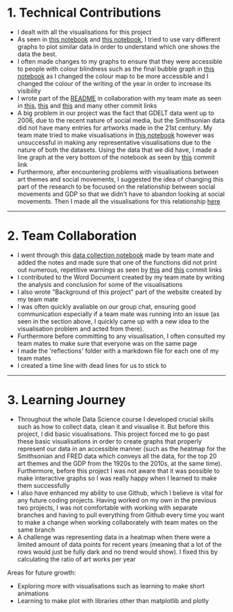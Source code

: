 # 1. Technical Contributions
- I dealt with all the visualisations for this project
- As seen in [this notebook](code/Visualisations/NB03_gdp_art_visualisations.ipynb) and [this notebook](code/Visualisations/NB03_gdp_social_movements.ipynb), I tried to use vary different graphs to plot similar data in order to understand which one shows the data the best.
- I often made changes to my graphs to ensure that they were accessible to people with colour blindness such as the final bubble graph in [this notebook](code/Visualisations/NB03_gdp_social_movements.ipynb) as I changed the colour map to be more accessible and I changed the colour of the writing of the year in order to increase its visibility
- I wrote part of the [README](README.md) in collaboration with my team mate as seen in [this](commit/d7a61cf0648786ec3b885861c474513582791332), [this](commit/a50aab0a5ef81f458500810ba1b9be6db13177ad) and [this](commit/826a02f4e174edcd2feb3aae228ca388726accc8) and many other commit links 
- A big problem in our project was the fact that GDELT data went up to 2006, due to the recent nature of social media, but the Smithsonian data did not have many entries for artworks made in the 21st century. My team mate tried to make visualisations in [this notebook](code/Visualisations/NB03_social_movements_visualisations.ipynb) however was unsuccessful in making any representative visualisations due to the nature of both the datasets. Using the data that we did have, I made a line graph at the very bottom of the notebook as seen by [this](commit/9e4fba216517c71335af67a4872a7b922e1db201) commit link
- Furthermore, after encountering problems with visualisations between art themes and social movements, I suggested the idea of changing this part of the research to be focused on the relationship between social movements and GDP so that we didn't have to abandon looking at social movements. Then I made all the visualisations for this relationship [here](code/Visualisations/NB03_gdp_social_movements.ipynb)

--------


# 2. Team Collaboration
- I went through this [data collection notebook](code/GDELT_Data/NB01_Data_Collection.ipynb) made by team mate and added the notes and made sure that one of the functions did not print out numerous, repetitive warnings as seen by [this](commit/784ed631b8bd8a4042f14f7f63c1a510debcff77) and [this](commit/fd6cd3fa80bcc5524769923b968881705a8bf66d) commit links
- I contributed to the Word Document created by my team mate by writing the analysis and conclusion for some of the visualisations
- I also wrote "Background of this project" part of the website created by my team mate
- I was often quickly avaliable on our group chat, ensuring good communication especially if a team mate was running into an issue (as seen in the section above, I quickly came up with a new idea to the visualisation problem and acted from there). 
- Furthermore before committing to any visualisation, I often consulted my team mates to make sure that everyone was on the same page
- I made the 'reflections' folder with a markdown file for each one of my team mates
- I created a time line with dead lines for us to stick to



------


# 3. Learning Journey
- Throughout the whole Data Science course I developed crucial skills such as how to collect data, clean it and visualise it. But before this project, I did basic visualisations. This project forced me to go past these basic visualisations in order to create graphs that properly represent our data in an accessible manner (such as the heatmap for the Smithsonian and FRED data which conveys all the data, for the top 20 art themes and the GDP from the 1920s to the 2010s, at the same time). Furthermore, before this project I was not aware that it was possible to make interactive graphs so I was really happy when I learned to make them successfully
- I also have enhanced my ability to use Github, which I believe is vital for any future coding projects. Having worked on my own in the previous two projects, I was not comfortable with working with separate branches and having to pull everything from Github every time you want to make a change when working collaborately with team mates on the same branch
- A challenge was representing data in a heatmap when there were a limited amount of data points for recent years (meaning that a lot of the rows would just be fully dark and no trend would show). I fixed this by calculating the ratio of art works per year

Areas for future growth:
- Exploring more with visualisations such as learning to make short animations
- Learning to make plot with libraries other than matplotlib and plotly
